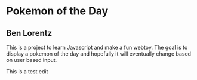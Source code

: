 # Pokemon of the Day
## Ben Lorentz

This is a project to learn Javascript and make a fun webtoy. The goal is to display a pokemon of the day and hopefully it will eventually change based on user based input. 

This is a test edit

